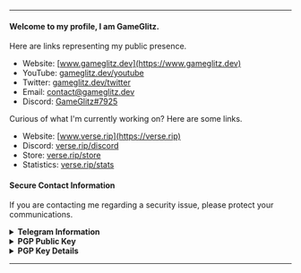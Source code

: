 
---

#### Welcome to my profile, I am GameGlitz.
Here are links representing my public presence.
- Website: [www.gameglitz.dev](https://www.gameglitz.dev)
- YouTube: [gameglitz.dev/youtube](https://www.youtube.com/channel/UCHNGVaQU8-uNm3gpXi9WosA)
- Twitter: [gameglitz.dev/twitter](https://twitter.com/GameGlitz_)
- Email: [contact@gameglitz.dev](mailto://contact@gameglitz.dev)
- Discord: [GameGlitz#7925](https://discord.com/users/713212769570127935)

Curious of what I'm currently working on? Here are some links.
- Website: [www.verse.rip](https://verse.rip)
- Discord: [verse.rip/discord](https://verse.rip/discord)
- Store: [verse.rip/store](https://verse.rip/store)
- Statistics: [verse.rip/stats](https://verse.rip/stats)

#### Secure Contact Information
If you are contacting me regarding a security issue, please protect your communications.

<details>
  <summary><strong>Telegram Information</strong></summary>
  If you would like an easy method of contacting me with encryption, a Telegram-based secret chat is one of my trusted methods of conviniently communicating safely.
  
  You may contact me with @GameGlitz, documentation on creating a secret chat is available <a href="https://telegram.org/faq#:~:text=Secret%20chats%20are%20meant%20for,(more%20on%20this%20here)">here</a>.
</details>

<details>
  <summary><strong>PGP Public Key</strong></summary><br>
  
  ```
  -----BEGIN PGP PUBLIC KEY BLOCK-----
  Version: Keybase OpenPGP v1.0.0
  Comment: https://keybase.io/crypto

  xsFNBGAPFQ4BEADVuRUYXMHfjavVeKuqy9sEGb8OFMF4BIDsPueoylfzJPUHEMoL
  VpcIkiQCS4fYiicca99SVORpgOvo4gdrtP6Puk0f6BpMzEo3Z97HwGgnbung6LOm
  UUpA4wzaimOKq4qG3LEn2Li3YY5YuyV4ltl6exV+N2NfQDsBm7mbanp55/T4CPWA
  sz8UMiTuJXwGYLVAOYXu5t2knTM7Qi6VJ4FG2n3+228mV3H7DtyzDP/BKADQ/oKo
  R8Haw0sLKonF8D5PgSpXxyRB3AvSvaym/4I3gyDWiUYZNSAlI4bQDkVHv1tJdOcE
  G1xas4W3RLRw730WuMhzNNVV9izv7OgDNdOwMdhx8bngMF5AfgJi3nTjWpLDIdJd
  0aApK6JJfeP1vdkSUM4Wm8Q3bsgFox4hgOHdF+9yG4u0zLKisFLmwDVp26LVa3dc
  HQJ4WcgsUMs+QYr0SUhhtf7J0W3+dB8eERFV1DnSBZV1tyWKK/FWovU0SmISsIqC
  ly8F7cKC51TkcU3a1OgrxS9bjmdRWYUvrZhCIAaQwcEzkRDC5qS2a9EacILM/mUB
  jOZjCMFoiCxXiINW5vYKboiaoI1SyDdow5BA9+UWSOmW5+ICqqA6x/Zmt0ndBpoZ
  7x2EHGSHTa8VzNyf9QEQOcn+Ys7PFfyU85LGQDdjMvC29BMEHbAvt+YjRQARAQAB
  zcQnR2FtZUdsaXR6IChJIGFtIHRoZSBvd25lciBvZiBWZXJzZSBOZXR3b3JrLCB2
  aXNpYmxlIGF0IHd3dy52ZXJzZS5yaXAuIFBsZWFzZSBjb250YWN0IG1lIHVzaW5n
  IG15IGVtYWlsLCBnYW1lZ2xpdHpidXNpbmVzc0BnbWFpbC5jb20sIG9yIG5ldHdv
  cmsgcmVsYXRlZCBxdWVzdGlvbnMgdG8gVmVyc2VSSVBAcHJvdG9ubWFpbC5jb20u
  IFtCRUdJTiBCT09UIEJZVEVTXTNuVUN1eVBwM0piUGlZWWFoeUN3OXQwc3daeDln
  aEVrODJ4QmVheVdXTm1XbHlnNEdPcEFzaVZmcTFCdm1pTUFsenB1WHNva3ZEUFB4
  ejY5Z0NTWUlZMmx1NE9NZUJ2dFhsc1pFVWt0THc2bmhRWFBjZHl3R2RrUm5qWklC
  UUd6d0c0WHdWckpRRVBUWFc5NVlDMXpwa2pIYURCdk9NblE2YzZZb0ZRRHdFTGNB
  OHhuVXI2OVV4WnduS0ZSSkJ2dzh2WTBTR0E5MzFzR2EwYlVRVEtPb0N1RlZLMVR5
  djVub2RvNzJoNHZFbGhhR0tqelVjYWpXTEZhMDVhTjJZNkt3VzJCT2VMUHpDM0dT
  ekFSV3N3UTFaQW4wVkF5eWhKbmRaRmkxSW9Ld2pZdlpBczVlRmZmSW5UeHFzUGU0
  bGQ3emZJUDcwMG5IQWtQTzMyZDhKN1dXSGJRczBNakZ4V2NrN0RJMnRvMDZPMmd1
  dTRxeFN6bkJsazNzZkhUQkVUT1BoeUJtYktSNFV3UTg1Q1JKa0pUNnhDSTZKNm5n
  dWtmQW1RMlJHa21UcEFBTGxqcXZZWmMwU01Xa0lITFpDZ1RETEo1SVNsNjJXcm5a
  NHV4R1FMVzRKMFI1bllPSGFSTXZvaFpQS1dsYk1kWG5YZnJsSG9tZWFRQ3k2TnJa
  THRxWE9IOUpoUk5DUXI1ZTRmdHN1TEM4ODk2RXJkTGYyNDgwMnpJbmhhTExaWGNl
  U3dzU3hObHhVdTJEVzdTVU9YelF3RDl6Q2k1S2J1QzE4RFIzcXM5cWUwVVFaTUVK
  bEoxRzdQbUxsMUo1bUYyeDN0cGR3UmM4YVBFb1hlNm8zY1ZCZU5QeGE2clVHVmtE
  VTNQUWNHYWdLZUtQUjU3dVRHemEyTDIxTEUweWJMRlJpQ1BKSWVLUDYxUUllWkgx
  TGxzUTNZVFpFR0hDN3VJZ0hOVW1kck9oSm9kb1hyZ2RNUENTaFBuaWo5eGlCbGpO
  VDdodThrUU9uZlc2a0Rna2lhSkluYXdoaUlITDhjbmdEOXk3VHBwalNNV1BMUlRt
  TzZ1d2hCeXh0NlZIakk2MHY1SXFiRnU0ZVpzVGppN3NOMk1LYXpzSzdLN1JDbml2
  MXlncWRBMWxtRXZVSFhXbUJRbW1WdXhMcmxjcjJHWWxFUmZqNUxOQXpDSTN4V1RY
  SUFTeUdCOTB3MnpTR25Nek96bDBwQkkzWG9NMnRvOGQ5cUlKQWg4ZVREUjhhZlBO
  NWZVTXR1NnNmdmRwZTVTb3pCWklCc2JPSG54WUF5TVQ0R0xDcjZ1RXVkcGFkb3c2
  em52OEpGZjVRQzFbRU5EIEJPT1QgQllURVNdKSA8Z2FtZWdsaXR6YnVzaW5lc3NA
  Z21haWwuY29tPsLBbQQTAQoAFwUCYA8VDgIbLwMLCQcDFQoIAh4BAheAAAoJEPn8
  0uXHCfMXNDMP/0sfPfemjKv3CbgqhQdm/17xhgrCHnza1d4Avy1FoqMiwAtgRoiL
  hG1N8pAZ4CS73uM24vqwlWCOu741nIutGlzwkJf+k+nFsofjn77/XY7D+OQX1lyL
  YLblaGe4Uz3kQFzLu/3ZdOkZrO/UIILQbz8opq6ncTR0aQ12rfCq4F2161ZV2da2
  T/ZrqGVQ4ykiwX6+DlYTDYKNPqH5blPjswo9zfd/YXGqSenTNesXbieklaO1enoY
  pIU3xQFTItpz5fhz96GYJEIxkpj7JUISO5iczDbq5bWz+Bk9xhDPQwyuo5UXraFi
  t+J/IWs9GgEJ9vVkENdXY99OqcazCYNVo+543HmQo03ElLmM2nhVyVJzMZuGmjTZ
  FVbyB+Flu+T4cwEN6sAe8TJWZbET0EMYNL9x7XEvbtERLfsuUtvyOvj0WgXWfeB1
  jx8od3amw2t73GrsMPL6uemGs+KgcE1WN34ITxotARDN2Gv5nvvwzIP5+P/qUP87
  VY7KH8ZOb66QvQg18U9r4eFVvp1phLMEn3nnCys3wVUkQu/6VZqs3PJORd95nHrG
  EyhgF01X+RzQpuPB+Btx0qLbxcvh23o89PunOiiwnEhZgcWzXvxTOJEypI0+weDu
  qdBQDaZKN9u9xt7mbM9tzSuNCrUVKUgAmNuqHhv42+dvBu4k9eimBAuXzsFNBGAP
  FQ4BEACvM1fYzmVkYN1CELMl2FvIAeUo2UKi33xHoVTOwQGOW3JjDaU5rCkzxt6I
  BZd4Nb8/nwa18RqZLiTJdSEwmklgCKYDhe9mmBw8P5lCsTSRBqF29Jxu12mhQrqD
  grIjsh/Zsa8wjQmChvDrEjpEX6poY1uNQsoaur1AUlbLfGyfqj8fdJlGz58X0mx3
  gTk1/2YwtFIMlDi9VWgCursyckmndAPbRswxQU+IgAxruYQI1vjrzMrlAeWWAy/9
  o6hyMNVdBv5dy7j7YU/ClHuckGtQrJ/zPB4QGMDTFT28U6MgLkVVc0w+v/+6dsJd
  ymG1DKeMYTU4to6pklAUPjATvtnCHLkST8UQy+liN9vhR0Q64wJErgilulpFSQc3
  pLdwxFoA9q7WlYMkOhEFGEtKUREtl33OqKD2DZpGRIApcGOdXghLOpgez14Tb4TN
  3Wf0DM0Wgz9LgxPCPz+d2gGItnraMEzAFkGuh/9Ywl2wd6CtgeOnwDejt3crLbo4
  D3qHsCLanlUO5fWvck8rHEL8sjddBxZRyOipWAeIViHAoyuGT+NijiUD3AgWSWxX
  ODVzHWy0XJ53UsJKaT7fzJVCcjF0QAmZcKnglpbctoGL7wFnmZl2FSG9QjG7Pm9h
  lPd9XW6do7vfx3gHhnepc86P2PkvYO5/uP+tPO80fhmdTXuScwARAQABwsOEBBgB
  CgAPBQJgDxUOBQkPCZwAAhsuAikJEPn80uXHCfMXwV0gBBkBCgAGBQJgDxUOAAoJ
  EOttl3/kWfBmKUcP/22lUMX/18ZAIPqQlXGv2NqttojcfmYx0I5SsvRQpZjWgIu3
  TeByAbOforPB4aw+srKVwyUpCSIzSpj6moyXv+oqPrTAkILcQgKuVjGJqxezsa6Y
  yvE6n4hZvGqzNUpTUnAFtrBRR7LI4Q0+RFdkMuZM9J7D1kdW9X2js+ooImx2uaW+
  75csMiT5g37bLttIEglfRhkky1R5sqo6t8xAc0O3tgfG6oPiktwP5iyCjcTtC8jq
  IFgSdnfoIhayeqer7XSVCFgYmjb9+NM6zlOxvKYqrFerusx6bMvK+Fw8CHw/8cfz
  AnvqAEv0V5ztwcPfOdxGSksn6s7YZG5h0Qy0PEZu7t1jeS+zzL3KRlxPSA2J9LCw
  vwK72XptO8pCkvu41P4oWmgMHnPZA/B/lh8EJxH4cQ4GQeN6QKQS1IcR/axXrmNV
  OIzKcu2qj2rye4tpsPI0mlHvC8J6b+2izUlBMPDmNccV50er5b+8i/yRxrrYBdq5
  AotFMVtpIn3Ak+A7alyU5scAAe7LEnNcmfD5vX+gBkgUSrCyLB01YKVtsKKqqeqa
  VqToRUI8Vvt3D/STSE0AAPanlKL+KQAIoi7E0LTHcZGStHDcWP9Q/IS1vcwSq03r
  32zSqGICOEj6+HrUy5UPtHaG5du5XkyKMNLKnmIvSF87IlVsa8fb+AMk73qsmAcQ
  AMDwpP3p/bFHl93hiWFZXzbbt1sgtWa2/5ZXFSmFjEJICBQziwczUI9DsqLQsaxc
  LPQMVC/9sKg8Ll7g0Bmz7z4d0reJRugMPLo1/RQuhrWyxv5qpVpb5W5eh94iibld
  KAZuxSleX1IgUx8cWJkgiUw/ZtI9tfe0C+73PGh8uLynmfxQ5MNOC9OTKUYmSKvy
  zadQMU4qIVPdab7bbFj5lvTS8m3vHEB5fnxA2hDQcKXDBZVxo6/ByHQgcD/kL+7/
  VMBvGHqJ0NfsLY1N26JCDOetQMv6lSvrao6EEy/JXW1zoRcPNamCyRa2xPWYK8FN
  gE4sfHrE+BmlxKTrsKyaJDLV98OqVCZ7Pm4M8rT97wt1V0Oax9YG7x9FqJrPvRQl
  JV+ZNJLocY9Ygn3pfVVzvRIAO1URQPm+4fjrkJtqr++AvhYZK68tYgIjq/ssanUD
  Fzs1YHv9G99PYQkazcz5DzjM5wd1DXux2hGffl92gK7c+h5kq4VCcRBDw1ajVtct
  aiolPr5yMMhVa/F9PUmGGSr9Xmi/PrgPHFYQpLUmowUKnga4IAd1PXuBD7QYHdv0
  P2PhyZfpfXNVi9aoCw1F8ZYdsYnCnP5+6+BJbwSthHfaa8q91PJbVztXCsLvUkus
  oVn7qAueud2A0mRTbPV3v1pZDkeOxgRYc5UhTB85RpIAzsFNBGAPFQ4BEADVstwg
  Yzpprhtx00MAKD1dOp7+ZcZrCQyzwZffymSE+5gk34Bgoyp2XourNbwGRSoR9ODE
  Ka/j71zat3XCz2BWNrzkwgaUfFAceBZ31zWO3zG3o+nl5UmaAKARwUjon1w29/Mv
  ZPL7t4//GcBwrNdXv04LCkDuWVfS2ShCmCjewleym1ZearL0ZICHWMG3yAaf5zqp
  nY/Lb7vkkKpiJ3L739k/DJukU3A8Y3h86wT+YTN960x2rFZRkZ9dpFkmkIOCnLpY
  WIyCmLEXlB7IJYQMIUNCJpf3mD4B12fZwL7ha6MLfU36dswsXn7ZEyn73R2mWV1V
  aKTLp/OKQCHSzolAjsYnNn3Cbhx6rP8eb0LNSkk8nd/8vk6h6o8ORhZD9Gb7U4Ql
  8aQdkaLaYn/TUyQWdWY/ruGzRS4+f2Zf1Eya5UnnFk9iE3aLaq8r+3Lacv6UAV5d
  h/oXuK5OugIEd4o3I7AqymRsQAqkXWHBbVxDaccdF6ILEl4CzVTtCCvIQrfcjtsh
  co8duflt1ezK9XopwWuf5B8CFpl4jg2Ul5RU/fUcGY+3GNI+97XqrS23bJFRzhjt
  +ZMWhSVgsvn5zuE+vjL3TREzF5H0Lm5PRI4jKq09T+0sRs0Bv0LGJEX28ysJNh9F
  8aRsx3fmwPleQNkNR7RFYB+qZqNJPph7+IwHbQARAQABwsOEBBgBCgAPBQJgDxUO
  BQkPCZwAAhsuAikJEPn80uXHCfMXwV0gBBkBCgAGBQJgDxUOAAoJEOgSx2qpZ5Y4
  0q0QAJ5an+Ke4jOWT0QTN6tiDkFta3ZVrlSVyLvPNO/YjE3S004W2XNp7qOrPbsl
  QI+ehAV3otyrVjPrda+hG1i3doTHlikD0+ApXFuRSXsWXlaiBaDvvb2LD6LY59nO
  oDCbgQ/OK3flR4I+0cYRCvo0a9Bp8caQ5bBSh3f3LBzpXnjL5fy2WWyRtgcdnEYs
  fKqsbwl2eY4YaI5/QPz1uOHWSevDvBZCScBDUk9VsKNhCMCR2T7Q8rOdAINDNjJ2
  amMtG+jBBCbExkCsY0h49gQ/pnchU9/h+ZKrLYvumuUfN4LXamqSBe2PbTzoyRjD
  56tVANLyr5z0L1uOOl9DBOBtoPH37bim/6MIWPPAVX4fTyXZSPAb97S26H/18RIx
  4S2BndPLIUNEazx4f0kPWp0MZcBEHTP1k+FJfmV4hkQ25wsIzJtl0RJ5Z5WNTu2Z
  GX6NqH+wpeSAE+lmWRWG4xz8PHtwf3K+qW/Et/U/oX7St9CfnYRO8Ex3svBikKW7
  iAc49w4U0+3QmzmqAQq6VDdt3eDQsL+/upD9+8fNU1gQhJtxzNzqNZtI66AY0+UW
  rWSkFB2ZLtklknjjircklznDNIaDR31KwNxXaEouCg5i4e4UHkpUpyNgffTsRuiJ
  1h3gRgE71+OW9BCr52utOTy0hdwDMyt0oRsmVMGNZHNuRtfX9hYP/3plZ4IbB/b4
  x6nm7JpiVcSic0yaNNoTokPJiKlq+XKClP38OeYCSE69t1jENiNSSIkgkrX7Embg
  jn51JVR8ENCIuEIQYhSu9yqTQz03S1iCuAar21ETDbHmnUB06urNtLYr0AyL/zx5
  NoDzwGZUP0u5jY8WlYVvBNevEhlVHF93J8RNLPAwGDzlLlNApB97FndNsxrJNAdn
  mWlOM+DE1kpQw693tV2CgeG7ty9KAGg9jMwFbYuqFx/0/1asWnRrWvoE3ls7a2pQ
  56JTYQoT7AaBIySW1AW1Exxlt+5mT59waAkH457jfHucXIlSs1XNttggjxfmM19B
  VjaPdti0xiUxEIQX5mkNjhsaCU22zvkg468jku12KqmPJoAC8R26obiU9Jshc5AB
  vaLiRsxVRHvpCpMtcJXtjVnV7NB4ylouMJZidmmAM+uxCi6FdTnGtussWWdQMrwG
  FzkRaUE1LfW8TE4E+emerhOslfKSEGFR1e6VvRN6pj7y1SP9oTKFzV8qKF6tgN37
  v7ow26he2XRzlMhCw6q9CtSzjAQlTUlgf247ZdLWqyGi9hCpg7r8r/3N6dyHZWfY
  rdtdop6muqL4tTWoxg2LDD6lkJLi+SNj4NM4BEG3lJq0ul1KmFT3gkfB6FFpo9u2
  uY4HtxM0R7e5YxzbKnZDVL/nXm14DBRt
  =ac7C
  -----END PGP PUBLIC KEY BLOCK-----
  ```
</details>

<details>
  <summary><strong>PGP Key Details</strong></summary>
  
**Key Information**
- **Key Type:** RSA
- **Key Size:** 4096/4096
- **Expires:** 8 years

**User Information / Fingerprinting**
- **User ID:** GameGlitz
- **User Email:** contact@gameglitz.dev
- **Other Information:** This key was generated on a FIPS 140-2 level 4 validated card. This means that physical possession of the access card and the applied passphrase are needed for message decryption.
</details>

---
